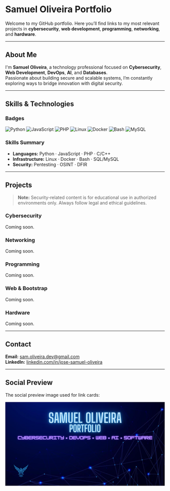 # Samuel Oliveira Portfolio

Welcome to my GitHub portfolio. Here you’ll find links to my most relevant projects in **cybersecurity**, **web development**, **programming**, **networking**, and **hardware**.



---

## About Me

I'm **Samuel Oliveira**, a technology professional focused on **Cybersecurity**, **Web Development**, **DevOps**, **AI**, and **Databases**.  
Passionate about building secure and scalable systems, I’m constantly exploring ways to bridge innovation with digital security.

---

## Skills & Technologies

### Badges  
<img alt="Python" src="https://img.shields.io/badge/Python-3776AB?logo=python&logoColor=white">
<img alt="JavaScript" src="https://img.shields.io/badge/JavaScript-F7DF1E?logo=javascript&logoColor=222">
<img alt="PHP" src="https://img.shields.io/badge/PHP-777BB4?logo=php&logoColor=white">
<img alt="Linux" src="https://img.shields.io/badge/Linux-FCC624?logo=linux&logoColor=222">
<img alt="Docker" src="https://img.shields.io/badge/Docker-2496ED?logo=docker&logoColor=white">
<img alt="Bash" src="https://img.shields.io/badge/Bash-4EAA25?logo=gnubash&logoColor=white">
<img alt="MySQL" src="https://img.shields.io/badge/MySQL-005C84?logo=mysql&logoColor=white">

### Skills Summary
- **Languages:** Python · JavaScript · PHP · C/C++  
- **Infrastructure:** Linux · Docker · Bash · SQL/MySQL  
- **Security:** Pentesting · OSINT · DFIR  

---

## Projects

> **Note:** Security-related content is for educational use in authorized environments only. Always follow legal and ethical guidelines.

### Cybersecurity  
Coming soon.

### Networking  
Coming soon.

### Programming  
Coming soon.

### Web & Bootstrap  
Coming soon.

### Hardware  
Coming soon.

---

## Contact

**Email:** [sam.oliveira.dev@gmail.com](mailto:sam.oliveira.dev@gmail.com)  
**LinkedIn:** [linkedin.com/in/jose-samuel-oliveira](https://www.linkedin.com/in/jose-samuel-oliveira)

---

## Social Preview

The social preview image used for link cards:

<a href="assets/social-preview.png"> <img src="assets/social-preview.png" alt="Social preview banner" width="640"> </a>
